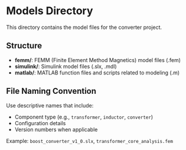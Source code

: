 # Models Directory

This directory contains the model files for the converter project.

## Structure

- **femm/**: FEMM (Finite Element Method Magnetics) model files (.fem)
- **simulink/**: Simulink model files (.slx, .mdl)
- **matlab/**: MATLAB function files and scripts related to modeling (.m)

## File Naming Convention

Use descriptive names that include:
- Component type (e.g., `transformer`, `inductor`, `converter`)
- Configuration details
- Version numbers when applicable

Example: `boost_converter_v1_0.slx`, `transformer_core_analysis.fem`